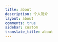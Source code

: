 ```yaml
---
title: about
description: 个人简介
layout: about
comments: true
sidebar: custom
translate_title: about
---
```

 